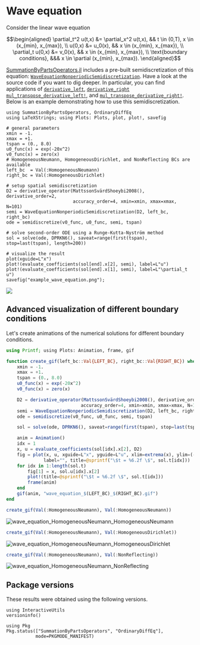 # Wave equation

Consider the linear wave equation

```math
\begin{aligned}
    \partial_t^2 u(t,x) &= \partial_x^2 u(t,x), && t \in (0,T), x \in (x_{min}, x_{max}), \\
    u(0,x) &= u_0(x), && x \in (x_{min}, x_{max}), \\
    \partial_t u(0,x) &= v_0(x), && x \in (x_{min}, x_{max}), \\
    \text{boundary conditions}, &&& x \in \partial (x_{min}, x_{max}).
\end{aligned}
```

[SummationByPartsOperators.jl](https://github.com/ranocha/SummationByPartsOperators.jl)
includes a pre-built semidiscretization of this equation:
[`WaveEquationNonperiodicSemidiscretization`](@ref).
Have a look at the source code if you want to dig deeper.
In particular, you can find applications of
[`derivative_left`](@ref), [`derivative_right`](@ref)
[`mul_transpose_derivative_left!`](@ref), and [`mul_transpose_derivative_right!`](@ref).
Below is an example demonstrating how to use this semidiscretization.


```@example wave_equation
using SummationByPartsOperators, OrdinaryDiffEq
using LaTeXStrings; using Plots: Plots, plot, plot!, savefig

# general parameters
xmin = -1.
xmax = +1.
tspan = (0., 8.0)
u0_func(x) = exp(-20x^2)
v0_func(x) = zero(x)
# HomogeneousNeumann, HomogeneousDirichlet, and NonReflecting BCs are available
left_bc  = Val(:HomogeneousNeumann)
right_bc = Val(:HomogeneousDirichlet)

# setup spatial semidiscretization
D2 = derivative_operator(MattssonSvärdShoeybi2008(), derivative_order=2,
                         accuracy_order=4, xmin=xmin, xmax=xmax, N=101)
semi = WaveEquationNonperiodicSemidiscretization(D2, left_bc, right_bc)
ode = semidiscretize(v0_func, u0_func, semi, tspan)

# solve second-order ODE using a Runge-Kutta-Nyström method
sol = solve(ode, DPRKN6(), saveat=range(first(tspan), stop=last(tspan), length=200))

# visualize the result
plot(xguide=L"x")
plot!(evaluate_coefficients(sol[end].x[2], semi), label=L"u")
plot!(evaluate_coefficients(sol[end].x[1], semi), label=L"\partial_t u")
savefig("example_wave_equation.png");
```

![](example_wave_equation.png)


## Advanced visualization of different boundary conditions

Let's create animations of the numerical solutions for different
boundary conditions.

```julia
using Printf; using Plots: Animation, frame, gif

function create_gif(left_bc::Val{LEFT_BC}, right_bc::Val{RIGHT_BC}) where {LEFT_BC, RIGHT_BC}
    xmin = -1.
    xmax = +1.
    tspan = (0., 8.0)
    u0_func(x) = exp(-20x^2)
    v0_func(x) = zero(x)

    D2 = derivative_operator(MattssonSvärdShoeybi2008(), derivative_order=2,
                            accuracy_order=4, xmin=xmin, xmax=xmax, N=101)
    semi = WaveEquationNonperiodicSemidiscretization(D2, left_bc, right_bc)
    ode = semidiscretize(v0_func, u0_func, semi, tspan)

    sol = solve(ode, DPRKN6(), saveat=range(first(tspan), stop=last(tspan), length=200))

    anim = Animation()
    idx = 1
    x, u = evaluate_coefficients(sol[idx].x[2], D2)
    fig = plot(x, u, xguide=L"x", yguide=L"u", xlim=extrema(x), ylim=(-1.05, 1.05),
              label="", title=@sprintf("\$t = %6.2f \$", sol.t[idx]))
    for idx in 1:length(sol.t)
        fig[1] = x, sol.u[idx].x[2]
        plot!(title=@sprintf("\$t = %6.2f \$", sol.t[idx]))
        frame(anim)
    end
    gif(anim, "wave_equation_$(LEFT_BC)_$(RIGHT_BC).gif")
end

create_gif(Val(:HomogeneousNeumann), Val(:HomogeneousNeumann))
```

![wave_equation_HomogeneousNeumann_HomogeneousNeumann](https://user-images.githubusercontent.com/12693098/119228021-3603f800-bb11-11eb-9703-157503308ec3.gif)

```julia
create_gif(Val(:HomogeneousNeumann), Val(:HomogeneousDirichlet))
```

![wave_equation_HomogeneousNeumann_HomogeneousDirichlet](https://user-images.githubusercontent.com/12693098/119228026-3a301580-bb11-11eb-8354-de23104fe285.gif)

```julia
create_gif(Val(:HomogeneousNeumann), Val(:NonReflecting))
```

![wave_equation_HomogeneousNeumann_NonReflecting](https://user-images.githubusercontent.com/12693098/119228041-5633b700-bb11-11eb-9c17-bc56c906dae3.gif)


## Package versions

These results were obtained using the following versions.

```@example wave_equation
using InteractiveUtils
versioninfo()

using Pkg
Pkg.status(["SummationByPartsOperators", "OrdinaryDiffEq"],
           mode=PKGMODE_MANIFEST)
```
